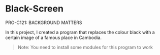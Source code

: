 # Black-Screen
PRO-C121: BACKGROUND MATTERS

In this project, I created a program that replaces the colour black with a certain image of a famous place in Cambodia.
> Note: You need to install some modules for this program to work
